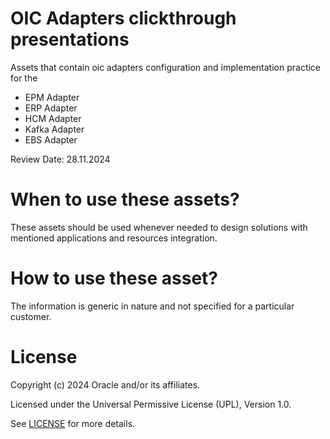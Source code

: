 # OIC Adapters clickthrough presentations

Assets that contain oic adapters configuration and implementation practice for the 
- EPM Adapter
- ERP Adapter
- HCM Adapter
- Kafka Adapter
- EBS Adapter

Review Date: 28.11.2024

# When to use these assets?

These assets should be used whenever needed to design solutions with mentioned applications and resources integration.

# How to use these asset?

The information is generic in nature and not specified for a particular customer. 

# License

Copyright (c) 2024 Oracle and/or its affiliates.

Licensed under the Universal Permissive License (UPL), Version 1.0.

See [LICENSE](https://github.com/oracle-devrel/technology-engineering/blob/main/LICENSE) for more details.
